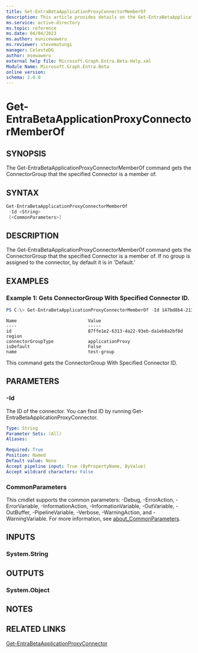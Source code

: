 ```yaml
---
title: Get-EntraBetaApplicationProxyConnectorMemberOf
description: This article provides details on the Get-EntraBetaApplicationProxyConnectorMemberOf command.
ms.service: active-directory
ms.topic: reference
ms.date: 04/04/2023
ms.author: eunicewaweru
ms.reviewer: stevemutungi
manager: CelesteDG
author: msewaweru
external help file: Microsoft.Graph.Entra.Beta-Help.xml
Module Name: Microsoft.Graph.Entra.Beta
online version:
schema: 2.0.0
---
```


# Get-EntraBetaApplicationProxyConnectorMemberOf

## SYNOPSIS
The Get-EntraBetaApplicationProxyConnectorMemberOf command gets the ConnectorGroup that the specified Connector is a member of.

## SYNTAX

```powershell
Get-EntraBetaApplicationProxyConnectorMemberOf
 -Id <String> 
 [<CommonParameters>]
```

## DESCRIPTION
The Get-EntraBetaApplicationProxyConnectorMemberOf command gets the ConnectorGroup that the specified Connector is a member of.
If no group is assigned to the connector, by default it is in 'Default.'

## EXAMPLES

### Example 1: Gets ConnectorGroup With Specified Connector ID.

```powershell
PS C:\> Get-EntraBetaApplicationProxyConnectorMemberOf -Id 147bd8b4-2134-4454-8f2a-1da81cf27917
```

```output
Name                           Value
----                           -----
id                             87ffe1e2-6313-4a22-93eb-da1eb8a2bf8d
region
connectorGroupType             applicationProxy
isDefault                      False
name                           test-group
```
This command gets the ConnectorGroup With Specified Connector ID.

## PARAMETERS

### -Id
The ID of the connector. You can find ID by running Get-EntraBetaApplicationProxyConnector.

```yaml
Type: String
Parameter Sets: (All)
Aliases:

Required: True
Position: Named
Default value: None
Accept pipeline input: True (ByPropertyName, ByValue)
Accept wildcard characters: False
```

### CommonParameters
This cmdlet supports the common parameters: -Debug, -ErrorAction, -ErrorVariable, -InformationAction, -InformationVariable, -OutVariable, -OutBuffer, -PipelineVariable, -Verbose, -WarningAction, and -WarningVariable. For more information, see [about_CommonParameters](https://go.microsoft.com/fwlink/?LinkID=113216).

## INPUTS

### System.String

## OUTPUTS

### System.Object

## NOTES

## RELATED LINKS
[Get-EntraBetaApplicationProxyConnector](Get-EntraBetaApplicationProxyConnector.md)
